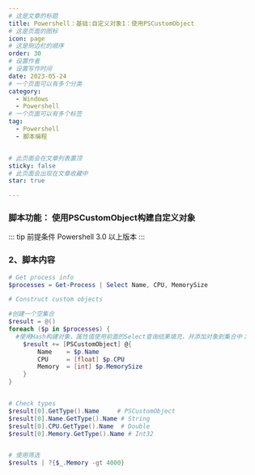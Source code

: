 ```yaml
---
# 这是文章的标题
title: Powershell：基础:自定义对象1：使用PSCustomObject
# 这是页面的图标
icon: page
# 这是侧边栏的顺序
order: 30
# 设置作者
# 设置写作时间
date: 2023-05-24
# 一个页面可以有多个分类
category:
  - Windows
  - Powershell
# 一个页面可以有多个标签
tag:
  - Powershell
  - 脚本编程


# 此页面会在文章列表置顶
sticky: false
# 此页面会出现在文章收藏中
star: true

---
```


### 脚本功能： 使用PSCustomObject构建自定义对象

::: tip 前提条件
Powershell 3.0 以上版本
:::


### 2、脚本内容


```Powershell
# Get process info 
$processes = Get-Process | Select Name, CPU, MemorySize

# Construct custom objects 

#创建一个空集合
$result = @()
foreach ($p in $processes) {
  #使用Hash构建对象，属性值使用前面的Select查询结果填充，并添加对象到集合中；
    $result += [PSCustomObject] @{
        Name    = $p.Name
        CPU     = [float] $p.CPU     
        Memory  = [int] $p.MemorySize
    }
}


# Check types
$result[0].GetType().Name     # PSCustomObject 
$result[0].Name.GetType().Name # String
$result[0].CPU.GetType().Name  # Double 
$result[0].Memory.GetType().Name # Int32 


# 使用筛选
$results | ?{$_.Memory -gt 4000}
```


